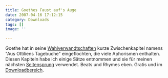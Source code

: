 ```yaml
---
title: Goethes Faust auf's Auge
date: 2007-04-16 17:12:15
category: Downloads
tags: []
image: ''

---
```


Goethe hat in seine [Wahlverwandtschaften](http://de.wikipedia.org/wiki/Die_Wahlverwandtschaften) kurze Zwischenkapitel namens "Aus Ottiliens Tagebuche" eingeflochten, die viele Aphorismen enthalten. Diesen Kapiteln habe ich einige Sätze entnommen und sie für meinen nächsten [Seitensprung](http://www.misantropolis.de/downloads) verwendet. Beats und Rhymes eben. Gratis und im [Downloadbereich](http://www.misantropolis.de/downloads).
